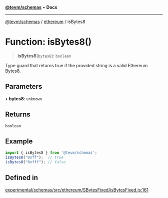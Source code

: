 [**@tevm/schemas**](../../README.md) • **Docs**

***

[@tevm/schemas](../../modules.md) / [ethereum](../README.md) / isBytes8

# Function: isBytes8()

> **isBytes8**(`bytes8`): `boolean`

Type guard that returns true if the provided string is a valid Ethereum Bytes8.

## Parameters

• **bytes8**: `unknown`

## Returns

`boolean`

## Example

```ts
import { isBytes8 } from '@tevm/schemas';
isBytes8("0xff");  // true
isBytes8("0xfff"); // false
````

## Defined in

[experimental/schemas/src/ethereum/SBytesFixed/isBytesFixed.js:161](https://github.com/evmts/tevm-monorepo/blob/main/experimental/schemas/src/ethereum/SBytesFixed/isBytesFixed.js#L161)
